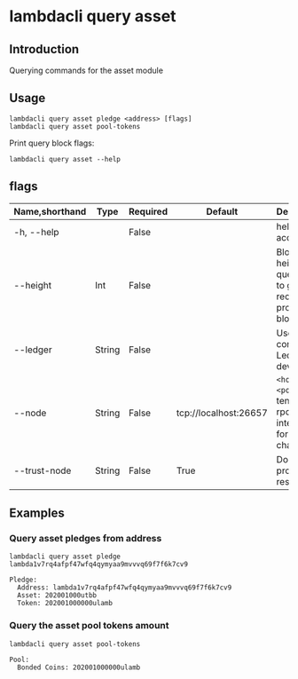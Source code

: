 # lambdacli query asset

## Introduction

Querying commands for the asset module 

## Usage

```
lambdacli query asset pledge <address> [flags]
lambdacli query asset pool-tokens 
```

Print query block flags:
```
lambdacli query asset --help
```

## flags

| Name,shorthand | Type   | Required | Default               | Description                                                  |
| -------------- | ------ | -------- | --------------------- | ------------------------------------------------------------ |
| -h, --help     |        | False    |                       | help for account                                             |
| --height       | Int    | False    |                       | Block height to query, omit to get most recent provable block|
| --ledger       | String | False    |                       | Use a connected Ledger device                                |
| --node         | String | False    | tcp://localhost:26657 | `<host>:<port>`to tendermint rpc interface for this chain    |
| --trust-node   | String | False    | True                  | Don't verify proofs for responses                            |

## Examples

### Query asset pledges from address

```$xslt
lambdacli query asset pledge lambda1v7rq4afpf47wfq4qymyaa9mvvvq69f7f6k7cv9

Pledge:
  Address: lambda1v7rq4afpf47wfq4qymyaa9mvvvq69f7f6k7cv9
  Asset: 202001000utbb
  Token: 202001000000ulamb
```

### Query the asset pool tokens amount
```$xslt
lambdacli query asset pool-tokens
                                         
Pool:
  Bonded Coins: 202001000000ulamb

```

